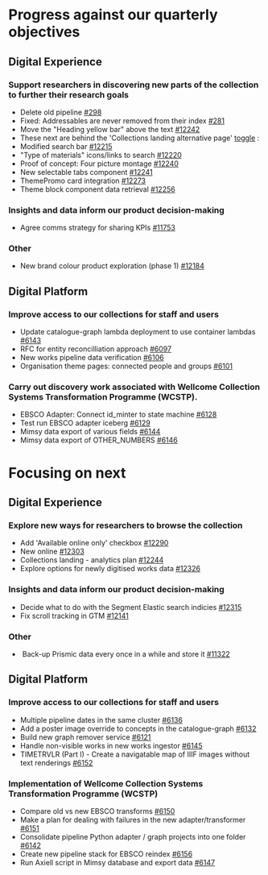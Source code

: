 # Progress against our quarterly objectives

## Digital Experience
### Support researchers in discovering new parts of the collection to further their research goals
- Delete old pipeline [#298](https://github.com/wellcomecollection/content-api/issues/298)
- Fixed: Addressables are never removed from their index [#281](https://github.com/wellcomecollection/content-api/issues/281)
- Move the "Heading yellow bar" above the text [#12242](https://github.com/wellcomecollection/wellcomecollection.org/issues/12242)
- These next are behind the 'Collections landing alternative page' [toggle](https://dash.wellcomecollection.org/toggles/) :
- Modified search bar [#12215](https://github.com/wellcomecollection/wellcomecollection.org/issues/12215)
- "Type of materials" icons/links to search [#12220](https://github.com/wellcomecollection/wellcomecollection.org/issues/12220)
- Proof of concept: Four picture montage [#12240](https://github.com/wellcomecollection/wellcomecollection.org/issues/12240)
- New selectable tabs component [#12241](https://github.com/wellcomecollection/wellcomecollection.org/issues/12241)
- ThemePromo card integration [#12273](https://github.com/wellcomecollection/wellcomecollection.org/issues/12273)
- Theme block component data retrieval [#12256](https://github.com/wellcomecollection/wellcomecollection.org/issues/12256)

### Insights and data inform our product decision-making
- Agree comms strategy for sharing KPIs [#11753](https://github.com/wellcomecollection/wellcomecollection.org/issues/11753)

### Other
- New brand colour product exploration (phase 1) [#12184](https://github.com/wellcomecollection/wellcomecollection.org/issues/12184)

## Digital Platform
### Improve access to our collections for staff and users
- Update catalogue-graph lambda deployment to use container lambdas [#6143](https://github.com/wellcomecollection/platform/issues/6143)
- RFC for entity reconcilliation approach [#6097](https://github.com/wellcomecollection/platform/issues/6097)
- New works pipeline data verification [#6106](https://github.com/wellcomecollection/platform/issues/6106)
- Organisation theme pages: connected people and groups [#6101](https://github.com/wellcomecollection/platform/issues/6101)

### Carry out discovery work associated with Wellcome Collection Systems Transformation Programme (WCSTP).
- EBSCO Adapter: Connect id_minter to state machine [#6128](https://github.com/wellcomecollection/platform/issues/6128)
- Test run EBSCO adapter iceberg [#6129](https://github.com/wellcomecollection/platform/issues/6129)
- Mimsy data export of various fields [#6144](https://github.com/wellcomecollection/platform/issues/6144)
- Mimsy data export of OTHER_NUMBERS [#6146](https://github.com/wellcomecollection/platform/issues/6146)

# Focusing on next
## Digital Experience
### Explore new ways for researchers to browse the collection
- Add 'Available online only' checkbox [#12290](https://github.com/wellcomecollection/wellcomecollection.org/issues/12290)  
- New online [#12303](https://github.com/wellcomecollection/wellcomecollection.org/issues/12303)
- Collections landing - analytics plan [#12244](https://github.com/wellcomecollection/wellcomecollection.org/issues/12244)
- Explore options for newly digitised works data [#12326](https://github.com/wellcomecollection/wellcomecollection.org/issues/12326)

### Insights and data inform our product decision-making
- Decide what to do with the Segment Elastic search indicies [#12315](https://github.com/wellcomecollection/wellcomecollection.org/issues/12315)
- Fix scroll tracking in GTM [#12141](https://github.com/wellcomecollection/wellcomecollection.org/issues/12141)

### Other
-  Back-up Prismic data every once in a while and store it [#11322](https://github.com/wellcomecollection/wellcomecollection.org/issues/11322)

## Digital Platform
### Improve access to our collections for staff and users
- Multiple pipeline dates in the same cluster [#6136](https://github.com/wellcomecollection/platform/issues/6136)
- Add a poster image override to concepts in the catalogue-graph [#6132](https://github.com/wellcomecollection/platform/issues/6132)
- Build new graph remover service [#6121](https://github.com/wellcomecollection/platform/issues/6121)
- Handle non-visible works in new works ingestor [#6145](https://github.com/wellcomecollection/platform/issues/6145)
- TIMETRVLR (Part I) - Create a navigatable map of IIIF images without text renderings [#6152](https://github.com/wellcomecollection/platform/issues/6152)

### Implementation of Wellcome Collection Systems Transformation Programme (WCSTP)
- Compare old vs new EBSCO transforms [#6150](https://github.com/wellcomecollection/platform/issues/6150)
- Make a plan for dealing with failures in the new adapter/transformer [#6151](https://github.com/wellcomecollection/platform/issues/6151)
- Consolidate pipeline Python adapter / graph projects into one folder [#6142](https://github.com/wellcomecollection/platform/issues/6142)
- Create new pipeline stack for EBSCO reindex [#6156](https://github.com/wellcomecollection/platform/issues/6156)
- Run Axiell script in Mimsy database and export data [#6147](https://github.com/wellcomecollection/platform/issues/6147)
